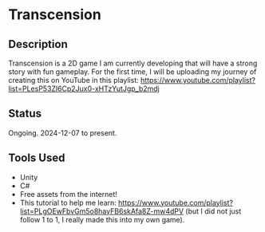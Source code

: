 # Transcension

## Description
Transcension is a 2D game I am currently developing that will have a strong story with fun gameplay. For the first time, I will be uploading my journey of creating this on YouTube in this playlist: https://www.youtube.com/playlist?list=PLesP53Zl6Cp2Jux0-xHTzYutJgp_b2mdj

## Status
Ongoing. 2024-12-07 to present.

## Tools Used
- Unity
- C#
- Free assets from the internet!
- This tutorial to help me learn: https://www.youtube.com/playlist?list=PLgOEwFbvGm5o8hayFB6skAfa8Z-mw4dPV (but I did not just follow 1 to 1, I really made this into my own game).
